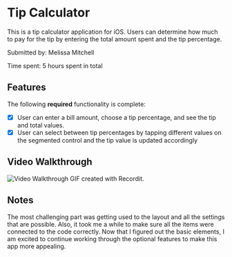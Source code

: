 # Tip Calculator

This is a tip calculator application for iOS. Users can determine how much to pay for the tip by entering the total amount spent and the tip percentage.

Submitted by: Melissa Mitchell

Time spent: 5 hours spent in total

## Features

The following **required** functionality is complete:

* [x] User can enter a bill amount, choose a tip percentage, and see the tip and total values.
* [x] User can select between tip percentages by tapping different values on the segmented control and the tip value is updated accordingly

## Video Walkthrough
<img src='http://g.recordit.co/XmMfec6H31.gif' title='Video Walkthrough' width='' alt='Video Walkthrough' />
GIF created with Recordit.

## Notes
The most challenging part was getting used to the layout and all the settings that are possible. Also, it took me a while to make sure all the items were connected to the code correctly. Now that I figured out the basic elements, I am excited to continue working through the optional features to make this app more appealing.


